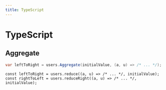```yaml
---
title: TypeScript
---
```



# TypeScript

## Aggregate

```C#
var leftToRight = users.Aggregate(initialValue, (a, u) => /* ... */);
```
```TS
const leftToRight = users.reduce((a, u) => /* ... */, initialValue);
const rightToLeft = users.reduceRight((a, u) => /* ... */, initialValue);
```


